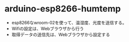# arduino-esp8266-humtemp
- esp8266なwroom-02を使って、温湿度、光度を送信する。
- Wifiの設定は、Webブラウザから行う
- 取得データの送信先は、Webブラウザから設定する
